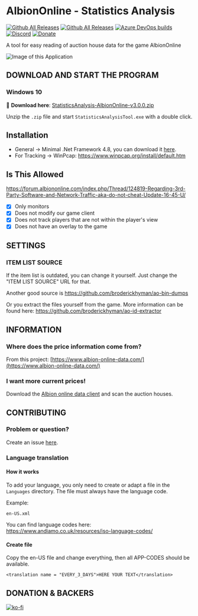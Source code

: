 # AlbionOnline - Statistics Analysis
[![Github All Releases](https://img.shields.io/github/v/release/Triky313/AlbionOnline-StatisticsAnalysis)](https://github.com/Triky313/AlbionOnline-StatisticsAnalysis/releases) 
[![Github All Releases](https://img.shields.io/github/downloads/Triky313/AlbionOnline-StatisticsAnalysis/total.svg)](https://github.com/Triky313/AlbionOnline-StatisticsAnalysis/releases) 
[![Azure DevOps builds](https://img.shields.io/azure-devops/build/triky313/6a04e3a7-7acd-43e1-b81f-c117253b16de/1)](https://triky313.visualstudio.com/AlbionOnline-StatisticsAnalysis/_build?definitionId=1) 
[![Discord](https://img.shields.io/badge/Discord-join-blueviolet)](https://discord.gg/6dGTvuF5nJ) 
[![Donate](https://img.shields.io/badge/paypal-donate-1e477a)](https://www.paypal.me/schultzaaron) 

A tool for easy reading of auction house data for the game AlbionOnline

![Image of this Application](https://github.com/Triky313/AlbionOnline-StatisticsAnalysis/blob/master/StatisticsAnalysisTool.png)

## DOWNLOAD AND START THE PROGRAM
### Windows 10
:pushpin: **Download here**: [StatisticsAnalysis-AlbionOnline-v3.0.0.zip](https://github.com/Triky313/AlbionOnline-StatisticsAnalysis/releases/download/3.0.0/StatisticsAnalysis-AlbionOnline-v3.0.0.zip)

Unzip the `.zip` file and start `StatisticsAnalysisTool.exe` with a double click.

## Installation
 - General -> Minimal .Net Framework 4.8, you can download it [here](https://dotnet.microsoft.com/download).
 - For Tracking -> WinPcap: https://www.winpcap.org/install/default.htm
 
## Is This Allowed
https://forum.albiononline.com/index.php/Thread/124819-Regarding-3rd-Party-Software-and-Network-Traffic-aka-do-not-cheat-Update-16-45-U/

- [x] Only monitors
- [x] Does not modify our game client
- [x] Does not track players that are not within the player's view
- [x] Does not have an overlay to the game

## SETTINGS 

### ITEM LIST SOURCE
If the item list is outdated, you can change it yourself. Just change the "ITEM LIST SOURCE" URL for that. 

Another good source is https://github.com/broderickhyman/ao-bin-dumps

Or you extract the files yourself from the game. More information can be found here: https://github.com/broderickhyman/ao-id-extractor


## INFORMATION

### Where does the price information come from?
From this project: [https://www.albion-online-data.com/](https://www.albion-online-data.com/)

### I want more current prices!
Download the [Albion online data client](https://www.albion-online-data.com/) and scan the auction houses.


## CONTRIBUTING

### Problem or question?
Create an issue [here](https://github.com/Triky313/AlbionOnline-StatisticsAnalysis/issues).

### Language translation

#### How it works
To add your language, you only need to create or adapt a file in the `Languages` directory.
The file must always have the language code. 

Example:
```
en-US.xml
```

You can find language codes here: https://www.andiamo.co.uk/resources/iso-language-codes/

#### Create file
Copy the en-US file and change everything, then all APP-CODES should be available. 
```
<translation name = "EVERY_3_DAYS">HERE YOUR TEXT</translation>
```


## DONATION & BACKERS
[![ko-fi](https://www.ko-fi.com/img/githubbutton_sm.svg)](https://ko-fi.com/N4N81FD7A)
